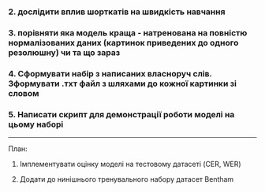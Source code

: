 ### 2. дослідити вплив шорткатів на швидкість навчання 

### 3. порівняти яка модель краща - натренована на повністю нормалізованих даних (картинок приведених до одного резолюшну) чи та що зараз

### 4. Сформувати набір з написаних власноруч слів. Зформувати .тхт файл з шляхами до кожної картинки зі словом 

### 5. Написати скрипт для демонстрації роботи моделі на цьому наборі

___

План:

1. Імплементувати оцінку моделі на тестовому датасеті (CER, WER)

2. Додати до нинішнього тренувального набору датасет Bentham
